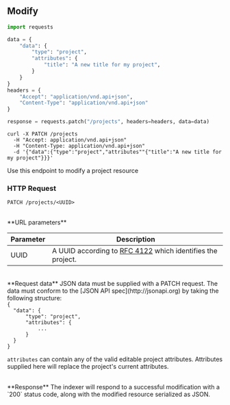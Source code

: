 ## Modify

```python
import requests

data = {
    "data": {
        "type": "project",
        "attributes": {
            "title": "A new title for my project",
        }
    }
}
headers = {
    "Accept": "application/vnd.api+json",
    "Content-Type": "application/vnd.api+json"
}

response = requests.patch("/projects", headers=headers, data=data)
```

```shell
curl -X PATCH /projects 
  -H "Accept: application/vnd.api+json"
  -H "Content-Type: application/vnd.api+json"
  -d '{"data":{"type":"project","attributes""{"title":"A new title for my project"}}}'
```

Use this endpoint to modify a project resource

### HTTP Request

`PATCH /projects/<UUID>`

<br />
**URL parameters**

Parameter | Description
--------- | -----------
UUID      | A UUID according to [RFC 4122](https://tools.ietf.org/html/rfc4122.html) which identifies the project.

<br />
**Request data**  
JSON data must be supplied with a PATCH request. The data must conform to the
[JSON API spec](http://jsonapi.org) by taking the following structure:

<code>
{
  "data": {
      "type": "project",
      "attributes": {
          ...
      }
  }
}
</code>

`attributes` can contain any of the valid editable project attributes. Attributes
supplied here will replace the project's current attributes.

<br />
**Response**  
The indexer will respond to a successful modification with a `200` status code,
along with the modified resource serialized as JSON.
